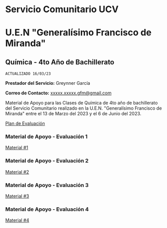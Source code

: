 # Servicio Comunitario UCV
# U.E.N "Generalísimo Francisco de Miranda"

## Química - 4to Año de Bachillerato

`ACTUALIZADO 16/03/23`

**Prestador del Servicio:** Greynner García

**Correo de Contacto:** xxxxx.xxxxx.gfm@gmail.com

Material de Apoyo para las Clases de Química de 4to año de bachillerato del Servicio Comunitario realizado en la U.E.N. "Generalísimo Francisco de Miranda" entre el 13 de Marzo del 2023 y el 6 de Junio del 2023.

[Plan de Evaluación](https://www.enlacejemplo.com/archivo0.pdf)

### Material de Apoyo - Evaluación 1

[Material #1](https://www.enlacejemplo.com/archivo1.pdf)

### Material de Apoyo - Evaluación 2

[Material #2](https://www.enlacejemplo.com/archivo2.pdf)

### Material de Apoyo - Evaluación 3

[Material #3](https://www.enlacejemplo.com/archivo3.pdf)

### Material de Apoyo - Evaluación 4

[Material #4](https://www.enlacejemplo.com/archivo4.pdf)